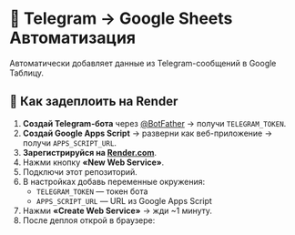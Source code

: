 # 🤖 Telegram → Google Sheets Автоматизация

Автоматически добавляет данные из Telegram-сообщений в Google Таблицу.

## 🚀 Как задеплоить на Render

1. **Создай Telegram-бота** через [@BotFather](https://t.me/BotFather) → получи `TELEGRAM_TOKEN`.
2. **Создай Google Apps Script** → разверни как веб-приложение → получи `APPS_SCRIPT_URL`.
3. **Зарегистрируйся на [Render.com](https://render.com)**.
4. Нажми кнопку **«New Web Service»**.
5. Подключи этот репозиторий.
6. В настройках добавь переменные окружения:
   - `TELEGRAM_TOKEN` — токен бота
   - `APPS_SCRIPT_URL` — URL из Google Apps Script
7. Нажми **«Create Web Service»** → жди ~1 минуту.
8. После деплоя открой в браузере:

